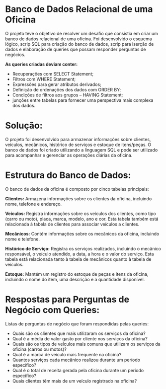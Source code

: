 
# Banco de Dados Relacional de uma Oficina


O projeto teve o objetivo de resolver um desafio que consistia em criar um banco de dados relacional de uma oficina. Foi desenvolvido o esquema lógico, scrip SQL para criação do banco de dados, scrip para iserção de dados e elaboração de queries que possam responder perguntas de negócios.

**As queries criadas deviam conter:**

* Recuperações com SELECT Statement;
* Filtros com WHERE Statement;
* Expressões para gerar atributos derivados;
* Definição de ordenações dos dados com ORDER BY;
* Condições de filtros aos grupos – HAVING Statement;
* junções entre tabelas para fornecer uma perspectiva mais complexa dos dados.

# Solução:

O projeto foi desenvolvido para armazenar informações sobre clientes, veículos, mecânicos, histórico de serviços e estoque de itens/peças. O banco de dados foi criado utilizando a linguagem SQL e pode ser utilizado para acompanhar e gerenciar as operações diárias da oficina.

# Estrutura do Banco de Dados:

O banco de dados da oficina é composto por cinco tabelas principais:

**Clientes:** Armazena informações sobre os clientes da oficina, incluindo nome, telefone e endereço.

**Veículos:** Registra informações sobre os veículos dos clientes, como tipo (carro ou moto), placa, marca, modelo, ano e cor. Esta tabela também está relacionada à tabela de clientes para associar veículos a clientes.

**Mecânicos:** Contém informações sobre os mecânicos da oficina, incluindo nome e telefone.

**Histórico de Serviço:** Registra os serviços realizados, incluindo o mecânico responsável, o veículo atendido, a data, a hora e o valor do serviço. Esta tabela está relacionada tanto à tabela de mecânicos quanto à tabela de veículos.

**Estoque:** Mantém um registro do estoque de peças e itens da oficina, incluindo o nome do item, uma descrição e a quantidade disponível.

# Respostas para Perguntas de Negócio com Queries:

Listas de perguntas de negócio que foram respondidas pelas queries:

* Quais são os clientes que mais utilizaram os serviços da oficina?
* Qual é a média de valor gasto por cliente nos serviços da oficina?
* Quais são os tipos de veículos mais comuns que utilizam os serviços da oficina (carros ou motos)?
* Qual é a marca de veículo mais frequente na oficina?
* Quantos serviços cada mecânico realizou durante um período específico?
* Qual é o total de receita gerada pela oficina durante um período específico?
* Quais clientes têm mais de um veículo registrado na oficina?


